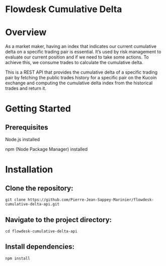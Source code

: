 # Flowdesk Cumulative Delta

# Overview

As a market maker, having an index that indicates our current cumulative delta on a specific trading pair is essential. It’s used by risk management to evaluate our current position and if we need to take some actions. To achieve this, we consume trades to calculate the cumulative delta.

This is a REST API that provides the cumulative delta of a specific trading pair by fetching the public trades history for a specific pair on the Kucoin exchange and computing the cumulative delta index from the historical trades and return it.

# Getting Started

## Prerequisites

Node.js installed

npm (Node Package Manager) installed

# Installation

## Clone the repository:

```
git clone https://github.com/Pierre-Jean-Sappey-Marinier/flowdesk-cumulative-delta-api.git
```

## Navigate to the project directory:

```
cd flowdesk-cumulative-delta-api
```

## Install dependencies:

```
npm install
```
